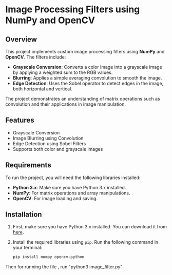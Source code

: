 # Image Processing Filters using NumPy and OpenCV

## Overview
This project implements custom image processing filters using **NumPy** and **OpenCV**. The filters include:

- **Grayscale Conversion**: Converts a color image into a grayscale image by applying a weighted sum to the RGB values.
- **Blurring**: Applies a simple averaging convolution to smooth the image.
- **Edge Detection**: Uses the Sobel operator to detect edges in the image, both horizontal and vertical.

The project demonstrates an understanding of matrix operations such as convolution and their applications in image manipulation.

## Features
- Grayscale Conversion
- Image Blurring using Convolution
- Edge Detection using Sobel Filters
- Supports both color and grayscale images

## Requirements

To run the project, you will need the following libraries installed:

- **Python 3.x**: Make sure you have Python 3.x installed.
- **NumPy**: For matrix operations and array manipulations.
- **OpenCV**: For image loading and saving.

## Installation

1. First, make sure you have Python 3.x installed. You can download it from [here](https://www.python.org/downloads/).
2. Install the required libraries using `pip`. Run the following command in your terminal:

   ```bash
   pip install numpy opencv-python
Then for running the file , 
run "python3 image_filter.py" 
